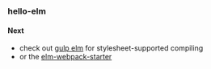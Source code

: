 ### hello-elm

#### Next
* check out [gulp elm](https://www.npmjs.com/package/gulp-elm) for stylesheet-supported compiling
* or the [elm-webpack-starter](https://github.com/elm-community/elm-webpack-starter)